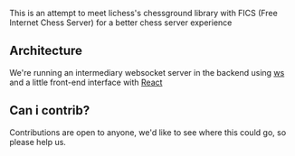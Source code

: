 This is an attempt to meet lichess's chessground library with FICS (Free Internet Chess Server) for a better chess server experience

## Architecture

We're running an intermediary websocket server in the backend using [ws](https://github.com/websockets/ws) and a little front-end interface with [React](https://github.com/facebook/react/)

## Can i contrib?

Contributions are open to anyone, we'd like to see where this could go, so please help us.
